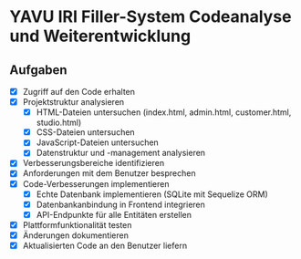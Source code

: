 # YAVU IRI Filler-System Codeanalyse und Weiterentwicklung

## Aufgaben

- [x] Zugriff auf den Code erhalten
- [x] Projektstruktur analysieren
  - [x] HTML-Dateien untersuchen (index.html, admin.html, customer.html, studio.html)
  - [x] CSS-Dateien untersuchen
  - [x] JavaScript-Dateien untersuchen
  - [x] Datenstruktur und -management analysieren
- [x] Verbesserungsbereiche identifizieren
- [x] Anforderungen mit dem Benutzer besprechen
- [x] Code-Verbesserungen implementieren
  - [x] Echte Datenbank implementieren (SQLite mit Sequelize ORM)
  - [x] Datenbankanbindung in Frontend integrieren
  - [x] API-Endpunkte für alle Entitäten erstellen
- [x] Plattformfunktionalität testen
- [x] Änderungen dokumentieren
- [x] Aktualisierten Code an den Benutzer liefern
